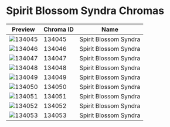 # Spirit Blossom Syndra Chromas



| Preview | Chroma ID | Name |
|---------|-----------|------|
| ![134045](https://raw.communitydragon.org/latest/plugins/rcp-be-lol-game-data/global/default/v1/champion-chroma-images/134/134045.png) | 134045 | Spirit Blossom Syndra |
| ![134046](https://raw.communitydragon.org/latest/plugins/rcp-be-lol-game-data/global/default/v1/champion-chroma-images/134/134046.png) | 134046 | Spirit Blossom Syndra |
| ![134047](https://raw.communitydragon.org/latest/plugins/rcp-be-lol-game-data/global/default/v1/champion-chroma-images/134/134047.png) | 134047 | Spirit Blossom Syndra |
| ![134048](https://raw.communitydragon.org/latest/plugins/rcp-be-lol-game-data/global/default/v1/champion-chroma-images/134/134048.png) | 134048 | Spirit Blossom Syndra |
| ![134049](https://raw.communitydragon.org/latest/plugins/rcp-be-lol-game-data/global/default/v1/champion-chroma-images/134/134049.png) | 134049 | Spirit Blossom Syndra |
| ![134050](https://raw.communitydragon.org/latest/plugins/rcp-be-lol-game-data/global/default/v1/champion-chroma-images/134/134050.png) | 134050 | Spirit Blossom Syndra |
| ![134051](https://raw.communitydragon.org/latest/plugins/rcp-be-lol-game-data/global/default/v1/champion-chroma-images/134/134051.png) | 134051 | Spirit Blossom Syndra |
| ![134052](https://raw.communitydragon.org/latest/plugins/rcp-be-lol-game-data/global/default/v1/champion-chroma-images/134/134052.png) | 134052 | Spirit Blossom Syndra |
| ![134053](https://raw.communitydragon.org/latest/plugins/rcp-be-lol-game-data/global/default/v1/champion-chroma-images/134/134053.png) | 134053 | Spirit Blossom Syndra |